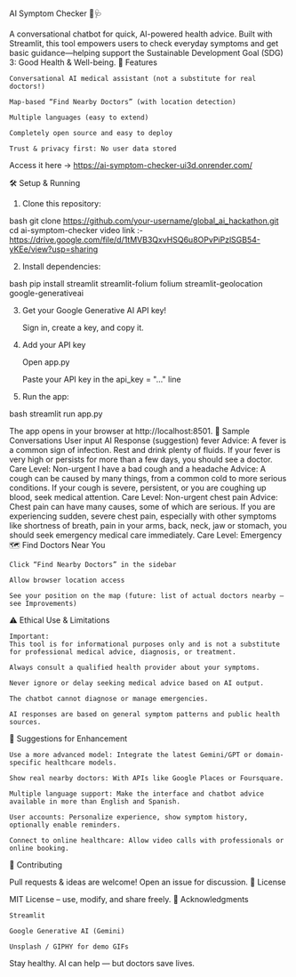 
AI Symptom Checker 🤖🩺

A conversational chatbot for quick, AI-powered health advice. Built with Streamlit, this tool empowers users to check everyday symptoms and get basic guidance—helping support the Sustainable Development Goal (SDG) 3: Good Health & Well-being.
🚀 Features

    Conversational AI medical assistant (not a substitute for real doctors!)

    Map-based “Find Nearby Doctors” (with location detection)

    Multiple languages (easy to extend)

    Completely open source and easy to deploy

    Trust & privacy first: No user data stored

Access it here -> https://ai-symptom-checker-ui3d.onrender.com/

🛠️ Setup & Running

1. Clone this repository:

bash
git clone https://github.com/your-username/global_ai_hackathon.git
cd ai-symptom-checker
video link :- https://drive.google.com/file/d/1tMVB3QxvHSQ6u8OPvPiPzlSGB54-yKEe/view?usp=sharing

2. Install dependencies:

bash
pip install streamlit streamlit-folium folium streamlit-geolocation google-generativeai

3. Get your Google Generative AI API key!

    Sign in, create a key, and copy it.

4. Add your API key

    Open app.py

    Paste your API key in the api_key = "..." line

5. Run the app:

bash
streamlit run app.py

The app opens in your browser at http://localhost:8501.
🧪 Sample Conversations
User input	AI Response (suggestion)
fever	Advice: A fever is a common sign of infection. Rest and drink plenty of fluids. If your fever is very high or persists for more than a few days, you should see a doctor.
Care Level: Non-urgent
I have a bad cough and a headache	Advice: A cough can be caused by many things, from a common cold to more serious conditions. If your cough is severe, persistent, or you are coughing up blood, seek medical attention.
Care Level: Non-urgent
chest pain	Advice: Chest pain can have many causes, some of which are serious. If you are experiencing sudden, severe chest pain, especially with other symptoms like shortness of breath, pain in your arms, back, neck, jaw or stomach, you should seek emergency medical care immediately.
Care Level: Emergency
🗺️ Find Doctors Near You

    Click “Find Nearby Doctors” in the sidebar

    Allow browser location access

    See your position on the map (future: list of actual doctors nearby — see Improvements)

⚠️ Ethical Use & Limitations

    Important:
    This tool is for informational purposes only and is not a substitute for professional medical advice, diagnosis, or treatment.

    Always consult a qualified health provider about your symptoms.

    Never ignore or delay seeking medical advice based on AI output.

    The chatbot cannot diagnose or manage emergencies.

    AI responses are based on general symptom patterns and public health sources.

🌟 Suggestions for Enhancement

    Use a more advanced model: Integrate the latest Gemini/GPT or domain-specific healthcare models.

    Show real nearby doctors: With APIs like Google Places or Foursquare.

    Multiple language support: Make the interface and chatbot advice available in more than English and Spanish.

    User accounts: Personalize experience, show symptom history, optionally enable reminders.

    Connect to online healthcare: Allow video calls with professionals or online booking.

📢 Contributing

Pull requests & ideas are welcome! Open an issue for discussion.
📄 License

MIT License – use, modify, and share freely.
🙏 Acknowledgments

    Streamlit

    Google Generative AI (Gemini)

    Unsplash / GIPHY for demo GIFs

Stay healthy. AI can help — but doctors save lives.

